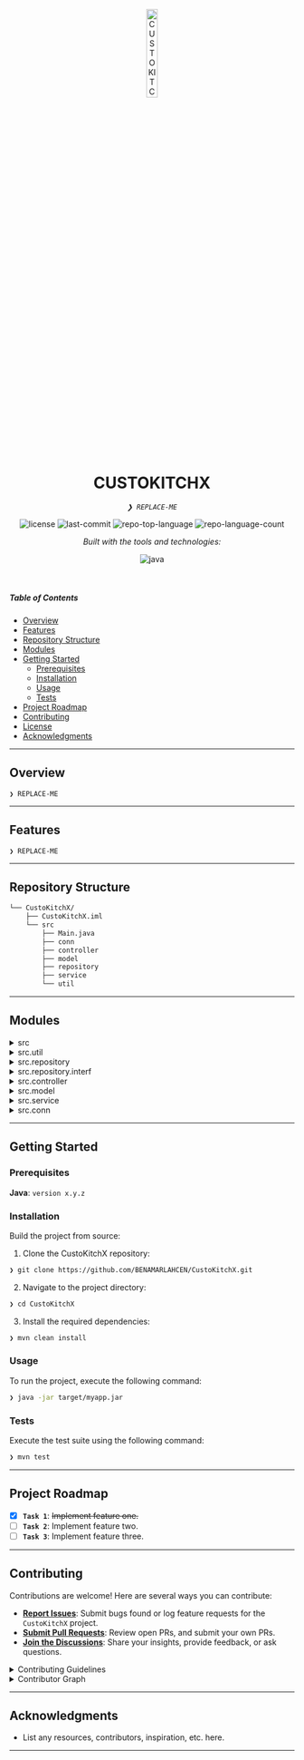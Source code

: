<p align="center">
  <img src="https://img.icons8.com/?size=512&id=55494&format=png" width="20%" alt="CUSTOKITCHX-logo">
</p>
<p align="center">
    <h1 align="center">CUSTOKITCHX</h1>
</p>
<p align="center">
    <em><code>❯ REPLACE-ME</code></em>
</p>
<p align="center">
	<img src="https://img.shields.io/github/license/BENAMARLAHCEN/CustoKitchX?style=flat&logo=opensourceinitiative&logoColor=white&color=0080ff" alt="license">
	<img src="https://img.shields.io/github/last-commit/BENAMARLAHCEN/CustoKitchX?style=flat&logo=git&logoColor=white&color=0080ff" alt="last-commit">
	<img src="https://img.shields.io/github/languages/top/BENAMARLAHCEN/CustoKitchX?style=flat&color=0080ff" alt="repo-top-language">
	<img src="https://img.shields.io/github/languages/count/BENAMARLAHCEN/CustoKitchX?style=flat&color=0080ff" alt="repo-language-count">
</p>
<p align="center">
		<em>Built with the tools and technologies:</em>
</p>
<p align="center">
	<img src="https://img.shields.io/badge/java-%23ED8B00.svg?style=flat&logo=openjdk&logoColor=white" alt="java">
</p>

<br>

#####  Table of Contents

- [ Overview](#-overview)
- [ Features](#-features)
- [ Repository Structure](#-repository-structure)
- [ Modules](#-modules)
- [ Getting Started](#-getting-started)
    - [ Prerequisites](#-prerequisites)
    - [ Installation](#-installation)
    - [ Usage](#-usage)
    - [ Tests](#-tests)
- [ Project Roadmap](#-project-roadmap)
- [ Contributing](#-contributing)
- [ License](#-license)
- [ Acknowledgments](#-acknowledgments)

---

##  Overview

<code>❯ REPLACE-ME</code>

---

##  Features

<code>❯ REPLACE-ME</code>

---

##  Repository Structure

```sh
└── CustoKitchX/
    ├── CustoKitchX.iml
    └── src
        ├── Main.java
        ├── conn
        ├── controller
        ├── model
        ├── repository
        ├── service
        └── util
```

---

##  Modules

<details closed><summary>src</summary>

| File | Summary |
| --- | --- |
| [Main.java](https://github.com/BENAMARLAHCEN/CustoKitchX/blob/main/src/Main.java) | <code>❯ REPLACE-ME</code> |

</details>

<details closed><summary>src.util</summary>

| File | Summary |
| --- | --- |
| [PrintData.java](https://github.com/BENAMARLAHCEN/CustoKitchX/blob/main/src/util/PrintData.java) | <code>❯ REPLACE-ME</code> |

</details>

<details closed><summary>src.repository</summary>

| File | Summary |
| --- | --- |
| [ProjectRepository.java](https://github.com/BENAMARLAHCEN/CustoKitchX/blob/main/src/repository/ProjectRepository.java) | <code>❯ REPLACE-ME</code> |
| [MaterialRepository.java](https://github.com/BENAMARLAHCEN/CustoKitchX/blob/main/src/repository/MaterialRepository.java) | <code>❯ REPLACE-ME</code> |
| [WorkforceRepository.java](https://github.com/BENAMARLAHCEN/CustoKitchX/blob/main/src/repository/WorkforceRepository.java) | <code>❯ REPLACE-ME</code> |
| [ClientRepository.java](https://github.com/BENAMARLAHCEN/CustoKitchX/blob/main/src/repository/ClientRepository.java) | <code>❯ REPLACE-ME</code> |
| [DevisRepository.java](https://github.com/BENAMARLAHCEN/CustoKitchX/blob/main/src/repository/DevisRepository.java) | <code>❯ REPLACE-ME</code> |
| [ComponentRepository.java](https://github.com/BENAMARLAHCEN/CustoKitchX/blob/main/src/repository/ComponentRepository.java) | <code>❯ REPLACE-ME</code> |

</details>

<details closed><summary>src.repository.interf</summary>

| File | Summary |
| --- | --- |
| [IMaterialRepository.java](https://github.com/BENAMARLAHCEN/CustoKitchX/blob/main/src/repository/interf/IMaterialRepository.java) | <code>❯ REPLACE-ME</code> |
| [IProjectRepository.java](https://github.com/BENAMARLAHCEN/CustoKitchX/blob/main/src/repository/interf/IProjectRepository.java) | <code>❯ REPLACE-ME</code> |
| [IClientRepository.java](https://github.com/BENAMARLAHCEN/CustoKitchX/blob/main/src/repository/interf/IClientRepository.java) | <code>❯ REPLACE-ME</code> |
| [IDevisRepository.java](https://github.com/BENAMARLAHCEN/CustoKitchX/blob/main/src/repository/interf/IDevisRepository.java) | <code>❯ REPLACE-ME</code> |
| [IWorkforceRepository.java](https://github.com/BENAMARLAHCEN/CustoKitchX/blob/main/src/repository/interf/IWorkforceRepository.java) | <code>❯ REPLACE-ME</code> |
| [IComponentRepository.java](https://github.com/BENAMARLAHCEN/CustoKitchX/blob/main/src/repository/interf/IComponentRepository.java) | <code>❯ REPLACE-ME</code> |

</details>

<details closed><summary>src.controller</summary>

| File | Summary |
| --- | --- |
| [ClientController.java](https://github.com/BENAMARLAHCEN/CustoKitchX/blob/main/src/controller/ClientController.java) | <code>❯ REPLACE-ME</code> |
| [ProjectController.java](https://github.com/BENAMARLAHCEN/CustoKitchX/blob/main/src/controller/ProjectController.java) | <code>❯ REPLACE-ME</code> |

</details>

<details closed><summary>src.model</summary>

| File | Summary |
| --- | --- |
| [Component.java](https://github.com/BENAMARLAHCEN/CustoKitchX/blob/main/src/model/Component.java) | <code>❯ REPLACE-ME</code> |
| [Material.java](https://github.com/BENAMARLAHCEN/CustoKitchX/blob/main/src/model/Material.java) | <code>❯ REPLACE-ME</code> |
| [Client.java](https://github.com/BENAMARLAHCEN/CustoKitchX/blob/main/src/model/Client.java) | <code>❯ REPLACE-ME</code> |
| [Devis.java](https://github.com/BENAMARLAHCEN/CustoKitchX/blob/main/src/model/Devis.java) | <code>❯ REPLACE-ME</code> |
| [Workforce.java](https://github.com/BENAMARLAHCEN/CustoKitchX/blob/main/src/model/Workforce.java) | <code>❯ REPLACE-ME</code> |
| [Project.java](https://github.com/BENAMARLAHCEN/CustoKitchX/blob/main/src/model/Project.java) | <code>❯ REPLACE-ME</code> |
| [EtatProjet.java](https://github.com/BENAMARLAHCEN/CustoKitchX/blob/main/src/model/EtatProjet.java) | <code>❯ REPLACE-ME</code> |

</details>

<details closed><summary>src.service</summary>

| File | Summary |
| --- | --- |
| [DevisService.java](https://github.com/BENAMARLAHCEN/CustoKitchX/blob/main/src/service/DevisService.java) | <code>❯ REPLACE-ME</code> |
| [ProjectService.java](https://github.com/BENAMARLAHCEN/CustoKitchX/blob/main/src/service/ProjectService.java) | <code>❯ REPLACE-ME</code> |
| [MaterialService.java](https://github.com/BENAMARLAHCEN/CustoKitchX/blob/main/src/service/MaterialService.java) | <code>❯ REPLACE-ME</code> |
| [ComponentService.java](https://github.com/BENAMARLAHCEN/CustoKitchX/blob/main/src/service/ComponentService.java) | <code>❯ REPLACE-ME</code> |
| [WorkforceService.java](https://github.com/BENAMARLAHCEN/CustoKitchX/blob/main/src/service/WorkforceService.java) | <code>❯ REPLACE-ME</code> |
| [ClientService.java](https://github.com/BENAMARLAHCEN/CustoKitchX/blob/main/src/service/ClientService.java) | <code>❯ REPLACE-ME</code> |

</details>

<details closed><summary>src.conn</summary>

| File | Summary |
| --- | --- |
| [DatabaseConnection.java](https://github.com/BENAMARLAHCEN/CustoKitchX/blob/main/src/conn/DatabaseConnection.java) | <code>❯ REPLACE-ME</code> |

</details>

---

##  Getting Started

###  Prerequisites

**Java**: `version x.y.z`

###  Installation

Build the project from source:

1. Clone the CustoKitchX repository:
```sh
❯ git clone https://github.com/BENAMARLAHCEN/CustoKitchX.git
```

2. Navigate to the project directory:
```sh
❯ cd CustoKitchX
```

3. Install the required dependencies:
```sh
❯ mvn clean install
```

###  Usage

To run the project, execute the following command:

```sh
❯ java -jar target/myapp.jar
```

###  Tests

Execute the test suite using the following command:

```sh
❯ mvn test
```

---

##  Project Roadmap

- [X] **`Task 1`**: <strike>Implement feature one.</strike>
- [ ] **`Task 2`**: Implement feature two.
- [ ] **`Task 3`**: Implement feature three.

---

##  Contributing

Contributions are welcome! Here are several ways you can contribute:

- **[Report Issues](https://github.com/BENAMARLAHCEN/CustoKitchX/issues)**: Submit bugs found or log feature requests for the `CustoKitchX` project.
- **[Submit Pull Requests](https://github.com/BENAMARLAHCEN/CustoKitchX/blob/main/CONTRIBUTING.md)**: Review open PRs, and submit your own PRs.
- **[Join the Discussions](https://github.com/BENAMARLAHCEN/CustoKitchX/discussions)**: Share your insights, provide feedback, or ask questions.

<details closed>
<summary>Contributing Guidelines</summary>

1. **Fork the Repository**: Start by forking the project repository to your github account.
2. **Clone Locally**: Clone the forked repository to your local machine using a git client.
   ```sh
   git clone https://github.com/BENAMARLAHCEN/CustoKitchX
   ```
3. **Create a New Branch**: Always work on a new branch, giving it a descriptive name.
   ```sh
   git checkout -b new-feature-x
   ```
4. **Make Your Changes**: Develop and test your changes locally.
5. **Commit Your Changes**: Commit with a clear message describing your updates.
   ```sh
   git commit -m 'Implemented new feature x.'
   ```
6. **Push to github**: Push the changes to your forked repository.
   ```sh
   git push origin new-feature-x
   ```
7. **Submit a Pull Request**: Create a PR against the original project repository. Clearly describe the changes and their motivations.
8. **Review**: Once your PR is reviewed and approved, it will be merged into the main branch. Congratulations on your contribution!
</details>

<details closed>
<summary>Contributor Graph</summary>
<br>
<p align="left">
   <a href="https://github.com{/BENAMARLAHCEN/CustoKitchX/}graphs/contributors">
      <img src="https://contrib.rocks/image?repo=BENAMARLAHCEN/CustoKitchX">
   </a>
</p>
</details>

---

##  Acknowledgments

- List any resources, contributors, inspiration, etc. here.

---